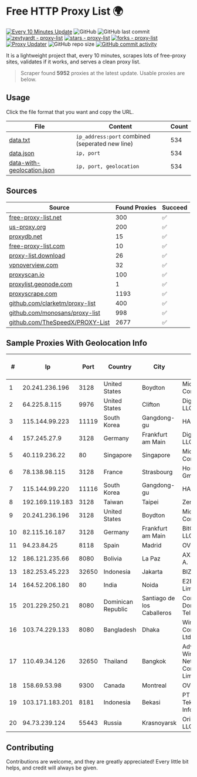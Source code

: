 
# Free HTTP Proxy List 🌍

[![Every 10 Minutes Update](https://github.com/mertguvencli/http-proxy-list/actions/workflows/main.yml/badge.svg?branch=main)](https://github.com/mertguvencli/http-proxy-list/actions/workflows/main.yml)
![GitHub](https://img.shields.io/github/license/mertguvencli/http-proxy-list)
![GitHub last commit](https://img.shields.io/github/last-commit/mertguvencli/http-proxy-list)
[![zevtyardt - proxy-list](https://img.shields.io/static/v1?label=zevtyardt&message=proxy-list&color=blue&logo=github)](https://github.com/zevtyardt/proxy-list "Go to GitHub repo")
[![stars - proxy-list](https://img.shields.io/github/stars/zevtyardt/proxy-list?style=social)](https://github.com/zevtyardt/proxy-list)
[![forks - proxy-list](https://img.shields.io/github/forks/zevtyardt/proxy-list?style=social)](https://github.com/zevtyardt/proxy-list)
[![Proxy Updater](https://github.com/zevtyardt/proxy-list/workflows/Proxy%20Updater/badge.svg)](https://github.com/zevtyardt/proxy-list/actions?query=workflow:"Proxy+Updater")
![GitHub repo size](https://img.shields.io/github/repo-size/zevtyardt/proxy-list)
[![GitHub commit activity](https://img.shields.io/github/commit-activity/m/zevtyardt/proxy-list?logo=commits)](https://github.com/zevtyardt/proxy-list/commits/main)

It is a lightweight project that, every 10 minutes, scrapes lots of free-proxy sites, validates if it works, and serves a clean proxy list.

> Scraper found **5952** proxies at the latest update. Usable proxies are below.

## Usage

Click the file format that you want and copy the URL.

|File|Content|Count|
|----|-------|-----|
|[data.txt](https://raw.githubusercontent.com/mertguvencli/http-proxy-list/main/proxy-list/data.txt)|`ip_address:port` combined (seperated new line)|534|
|[data.json](https://raw.githubusercontent.com/mertguvencli/http-proxy-list/main/proxy-list/data.json)|`ip, port`|534|
|[data-with-geolocation.json](https://raw.githubusercontent.com/mertguvencli/http-proxy-list/main/proxy-list/data-with-geolocation.json)|`ip, port, geolocation`|534|

## Sources

|Source|Found Proxies|Succeed|
|------|-------------|-------|
|[free-proxy-list.net](https://free-proxy-list.net)|300|✅|
|[us-proxy.org](https://www.us-proxy.org)|200|✅|
|[proxydb.net](http://proxydb.net)|15|✅|
|[free-proxy-list.com](https://free-proxy-list.com/?page=&port=&type%5B%5D=http&type%5B%5D=https&up_time=0&search=Search)|10|✅|
|[proxy-list.download](https://www.proxy-list.download/HTTP)|26|✅|
|[vpnoverview.com](https://vpnoverview.com/privacy/anonymous-browsing/free-proxy-servers)|32|✅|
|[proxyscan.io](https://www.proxyscan.io)|100|✅|
|[proxylist.geonode.com](https://proxylist.geonode.com/api/proxy-list?limit=300&page=1&sort_by=lastChecked&sort_type=desc&protocols=http,https)|1|✅|
|[proxyscrape.com](https://api.proxyscrape.com/v2/?request=displayproxies&protocol=http&timeout=10000&country=all&ssl=all&anonymity=all)|1193|✅|
|[github.com/clarketm/proxy-list](https://raw.githubusercontent.com/clarketm/proxy-list/master/proxy-list-raw.txt)|400|✅|
|[github.com/monosans/proxy-list](https://raw.githubusercontent.com/monosans/proxy-list/main/proxies/http.txt)|998|✅|
|[github.com/TheSpeedX/PROXY-List](https://raw.githubusercontent.com/TheSpeedX/PROXY-List/master/http.txt)|2677|✅|


## Sample Proxies With Geolocation Info

|#|Ip|Port|Country|City|Internet Service Provider|
|-|--|----|-------|----|-------------------------|
|1|20.241.236.196|3128|United States|Boydton|Microsoft Corporation|
|2|64.225.8.115|9976|United States|Clifton|DigitalOcean, LLC|
|3|115.144.99.223|11119|South Korea|Gangdong-gu|HAIonNet|
|4|157.245.27.9|3128|Germany|Frankfurt am Main|DigitalOcean, LLC|
|5|40.119.236.22|80|Singapore|Singapore|Microsoft Corporation|
|6|78.138.98.115|3128|France|Strasbourg|Host Europe GmbH|
|7|115.144.99.220|11116|South Korea|Gangdong-gu|HAIonNet|
|8|192.169.119.183|3128|Taiwan|Taipei|Zenlayer Inc|
|9|20.241.236.196|3128|United States|Boydton|Microsoft Corporation|
|10|82.115.16.187|3128|Germany|Frankfurt am Main|BitCommand LLC|
|11|94.23.84.25|8118|Spain|Madrid|OVH ISP|
|12|186.121.235.66|8080|Bolivia|La Paz|AXS Bolivia S. A.|
|13|182.253.45.223|32650|Indonesia|Jakarta|BIZNET|
|14|164.52.206.180|80|India|Noida|E2E Networks Limited|
|15|201.229.250.21|8080|Dominican Republic|Santiago de los Caballeros|Compañía Dominicana de Teléfonos S. A.|
|16|103.74.229.133|8080|Bangladesh|Dhaka|Windstream Communication Ltd|
|17|110.49.34.126|32650|Thailand|Bangkok|Advanced Wireless Network Company Limited|
|18|158.69.53.98|9300|Canada|Montreal|OVH SAS|
|19|103.171.183.201|8181|Indonesia|Bekasi|PT Hayat Teknologi Informatika|
|20|94.73.239.124|55443|Russia|Krasnoyarsk|Orion Telecom LLC|



## Contributing

Contributions are welcome, and they are greatly appreciated! Every
little bit helps, and credit will always be given.

